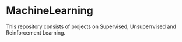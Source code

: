 # MachineLearning
This repository consists of projects on Supervised, Unsuperrvised and Reinforcement Learning.
